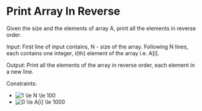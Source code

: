 # Print Array In Reverse

Given the size and the elements of array A, print all the elements in reverse order.

Input:
First line of input contains, N - size of the array.
Following N lines, each contains one integer, i{th} element of the array i.e. A[i].

Output:
Print all the elements of the array in reverse order, each element in a new line.

Constraints:

- <img src="https://latex.codecogs.com/gif.latex?1&space;\le&space;N&space;\le&space;100" title="1 \le N \le 100" />
- <img src="https://latex.codecogs.com/gif.latex?0&space;\le&space;A[i]&space;\le&space;1000" title="0 \le A[i] \le 1000" />
